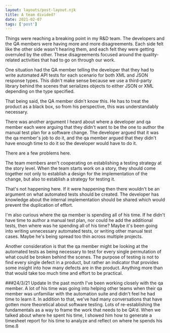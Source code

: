 ```yaml
---
layout: layouts/post-layout.njk
title: A team divided?
date: 2021-02-07
tags: ['post']
---
```


Things were reaching a breaking point in my R&D team. The developers and the QA members were having more and more disagreements. <!-- Excerpt Start -->Each side felt like the other side wasn't hearing them<!-- Excerpt End -->, and each felt they were getting overruled by the other. These disagreements focused around the quality-related activities that had to go on through our work.

One situation had the QA member telling the developer that they had to write automated API tests for each scenario for both XML and JSON response types. This didn't make sense because we use a third-party library behind the scenes that serializes objects to either JSON or XML depending on the type specified.

That being said, the QA member didn't know this. He has to treat the product as a black box, so from his perspective, this was understandably necessary.

There was another argument I heard about where a developer and qa member each were arguing that they didn't want to be the one to author the manual test plan for a software change. The developer argued that it was the qa member's job to do it, and the qa member argued that they didn't have enough time to do it so the developer would have to do it.

There are a few problems here.

The team members aren't cooperating on establishing a testing strategy at the story level. When the team starts work on a story, they should come together not only to establish a design for the implementation of the change, but also to establish a strategy for testing it.

That's not happening here. If it were happening then there wouldn't be an argument on what automated tests should be created. The developer has knowledge about the internal implementation should be shared which would prevent the duplication of effort.

I'm also curious where the qa member is spending all of his time. If he didn't have time to author a manual test plan, nor could he add the additional tests, then where was he spending all of his time? Maybe it's been going into writing unnecessary automated tests, or writing other manual test cases. Maybe he's being spread too thin across multiple projects.

Another consideration is that the qa member might be looking at the automated tests as being necessary to test for every single permutation of what could be broken behind the scenes. The purpose of testing is not to find every single defect in a product, but rather an indicator that provides some insight into how many defects are in the product. Anything more than that would take too much time and effort to be practical.

###24/3/21 Update
In the past month I've been working closely with the qa member.  A lot of his time was going into helping other teams when their qa member was unfamiliar with the automation suite and didn't feel he had time to learn it.  In addition to that, we've had many conversations that have gotten more theoretical about software testing.  Lots of re-establishing the fundamentals as a way to frame the work that needs to be QA'd.  When we talked about where he spent his time, I showed him how to generate a timesheet report for his time to analyze and reflect on where he spends his time.ß